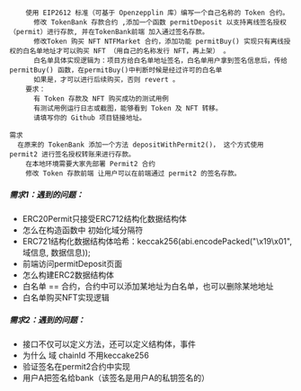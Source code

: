 ```需求：
    使用 EIP2612 标准（可基于 Openzepplin 库）编写一个自己名称的 Token 合约。
      修改 TokenBank 存款合约 ,添加一个函数 permitDeposit 以支持离线签名授权（permit）进行存款, 并在TokenBank前端 加入通过签名存款。
      修改Token 购买 NFT NTFMarket 合约，添加功能 permitBuy() 实现只有离线授权的白名单地址才可以购买 NFT （用自己的名称发行 NFT，再上架） 。
      白名单具体实现逻辑为：项目方给白名单地址签名，白名单用户拿到签名信息后，传给 permitBuy() 函数，在permitBuy()中判断时候是经过许可的白名单  
      如果是，才可以进行后续购买，否则 revert 。
    要求：
      有 Token 存款及 NFT 购买成功的测试用例
      有测试用例运行日志或截图，能够看到 Token 及 NFT 转移。
      请填写你的 Github 项目链接地址。
```
```
需求
  在原来的 TokenBank 添加一个方法 depositWithPermit2()， 这个方式使用 permit2 进行签名授权转账来进行存款。
    在本地环境需要大家先部署 Permit2 合约
    修改 Token 存款前端 让用户可以在前端通过 permit2 的签名存款。
```
##### 需求1：遇到的问题：
- ERC20Permit只接受ERC712结构化数据结构体
- 怎么在构造函数中 初始化域分隔符
- ERC721结构化数据结构体哈希：keccak256(abi.encodePacked("\x19\x01", 域信息, 数据信息));
- 前端访问permitDeposit页面
- 怎么构建ERC2数据结构体
- 白名单 == 合约，合约中可以添加某地址为白名单，也可以删除某地地址 
- 白名单购买NFT实现逻辑  
##### 需求2：遇到的问题：
- 接口不仅可以定义方法，还可以定义结构体，事件
- 为什么 域 chainId 不用keccake256  
- 验证签名在permit2合约中实现
- 用户A把签名给bank（该签名是用户A的私钥签名的）


